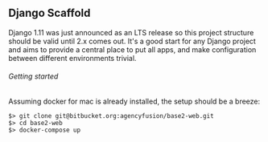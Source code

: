 ## Django Scaffold

Django 1.11 was just announced as an LTS release so this project structure should be valid until 2.x comes out. It's a good start for any Django project and aims to provide a central place to put all apps, and make configuration between different environments trivial.

###### Getting started

Assuming docker for mac is already installed, the setup should be a breeze:

```
$> git clone git@bitbucket.org:agencyfusion/base2-web.git
$> cd base2-web
$> docker-compose up
```

